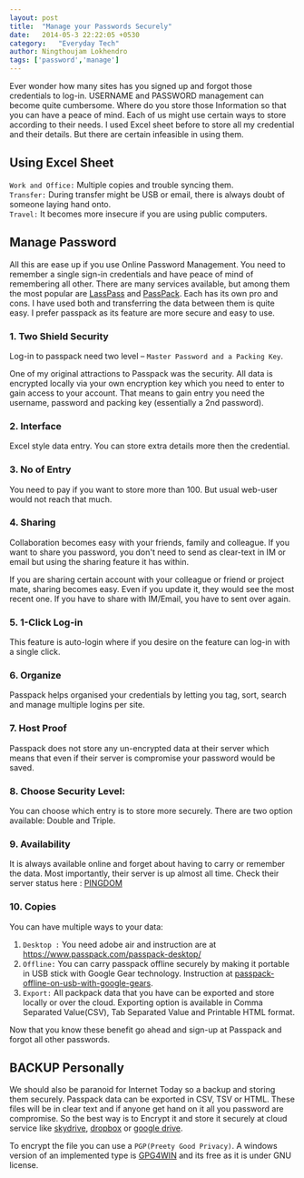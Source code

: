 ```yaml
---
layout: post
title:  "Manage your Passwords Securely"
date:   2014-05-3 22:22:05 +0530
category:	"Everyday Tech"
author:	Ningthoujam Lokhendro
tags: ['password','manage']
---
```

Ever wonder how many sites has you signed up and forgot those credentials to log-in. USERNAME and PASSWORD management can become quite cumbersome. Where do you store those Information so that you can have a peace of mind. Each of us might use certain ways to store according to their needs. I used Excel sheet before to store all my credential and their details. But there are certain infeasible in using them.

## Using Excel Sheet
`Work and Office:` Multiple copies and trouble syncing them.<br/>
`Transfer:` During transfer might be USB or email, there is always doubt of someone laying hand onto.<br/>
`Travel:` It becomes more insecure if you are using public computers.

## Manage Password
All this are ease up if you use Online Password Management. You need to remember a single sign-in credentials and have peace of mind of remembering all other. There are many services available, but among them the most popular are [LassPass][LassPass] and [PassPack][PassPack]. Each has its own pro and cons. I have used both and transferring the data between them is quite easy. I prefer passpack as its feature are more secure and easy to use.

### 1. Two Shield Security
Log-in to passpack need two level – `Master Password and a Packing Key`.

One of my original attractions to Passpack was the security. All data is encrypted locally via your own encryption key which you need to enter to gain access to your account. That means to gain entry you need the username, password and packing key (essentially a 2nd password).

### 2. Interface
Excel style data entry. You can store extra details more then the credential.

### 3. No of Entry
You need to pay if you want to store more than 100. But usual web-user would not reach that much.

### 4. Sharing
Collaboration becomes easy with your friends, family and colleague. If you want to share you password, you don't need to send as clear-text in IM or email but using the sharing feature it has within.

If you are sharing certain account with your colleague or friend or project mate, sharing becomes easy. Even if you update it, they would see the most recent one. If you have to share with IM/Email, you have to sent over again.

### 5. 1-Click Log-in
This feature is auto-login where if you desire on the feature can log-in with a single click.

### 6. Organize
Passpack helps organised your credentials by letting you tag, sort, search and manage multiple logins per site.

### 7. Host Proof
Passpack does not store any un-encrypted data at their server which means that even if their server is compromise your password would be saved.

### 8. Choose Security Level:
You can choose which entry is to store more securely. There are two option available: Double and Triple.

### 9. Availability
It is always available online and forget about having to carry or remember the data. Most importantly, their server is up almost all time. Check their server status here : [PINGDOM][PINGDOM]

### 10. Copies
You can have multiple ways to your data:

1. `Desktop :` You need adobe air and instruction are at https://www.passpack.com/passpack-desktop/
2. `Offline:` You can carry passpack offline securely by making it portable in USB stick with Google Gear technology. Instruction at [passpack-offline-on-usb-with-google-gears][passpack-offline-on-usb-with-google-gears].
3. `Export:` All packpack data that you have can be exported and store locally or over the cloud. Exporting option is available in Comma Separated Value(CSV), Tab Separated Value and Printable HTML format.

Now that you know these benefit go ahead and sign-up at Passpack and forgot all other passwords.

## BACKUP Personally
We should also be paranoid for Internet Today so a backup and storing them securely. Passpack data can be exported in CSV, TSV or HTML. These files will be in clear text and if anyone get hand on it all you password are compromise. So the best way is to Encrypt it and store it securely at cloud service like [skydrive][skydrive], [dropbox][dropbox] or [google drive][google drive].

To encrypt the file you can use a `PGP(Preety Good Privacy)`. A windows version of an implemented type is [GPG4WIN][GPG4WIN] and its free as it is under GNU license.


[LassPass]: https://lastpass.com/
[PassPack]: http://passpack.com/
[PINGDOM]: http://stats.pingdom.com/sjmy58xbf8er/952587
[passpack-offline-on-usb-with-google-gears]: https://www.passpack.com/blog/2008/11/passpack-offline-on-usb-with-google-gears/
[skydrive]: https://onedrive.live.com/about/en-in/
[dropbox]: https://www.dropbox.com/
[google drive]: https://drive.google.com/
[GPG4WIN]: http://www.gpg4win.org/
